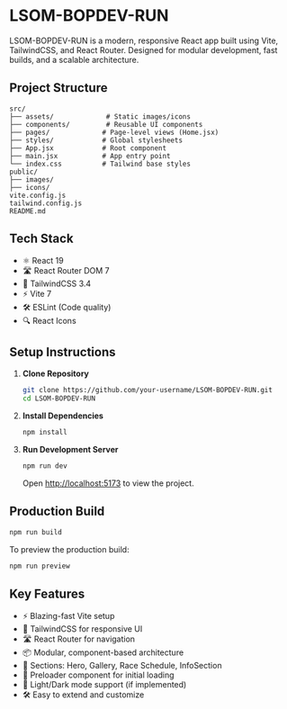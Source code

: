 # LSOM-BOPDEV-RUN

LSOM-BOPDEV-RUN is a modern, responsive React app built using Vite, TailwindCSS, and React Router. Designed for modular development, fast builds, and a scalable architecture.

## Project Structure

```
src/
├── assets/             # Static images/icons
├── components/         # Reusable UI components
├── pages/             # Page-level views (Home.jsx)
├── styles/            # Global stylesheets
├── App.jsx            # Root component
├── main.jsx           # App entry point
└── index.css          # Tailwind base styles
public/
├── images/
├── icons/
vite.config.js
tailwind.config.js
README.md
```

## Tech Stack

- ⚛️ React 19
- 🛣️ React Router DOM 7
- 🎨 TailwindCSS 3.4
- ⚡ Vite 7
- 🛠️ ESLint (Code quality)
- 🔍 React Icons

## Setup Instructions

1. **Clone Repository**
   ```bash
   git clone https://github.com/your-username/LSOM-BOPDEV-RUN.git
   cd LSOM-BOPDEV-RUN
   ```
2. **Install Dependencies**
   ```bash
   npm install
   ```
3. **Run Development Server**
   ```bash
   npm run dev
   ```
   Open [http://localhost:5173](http://localhost:5173) to view the project.

## Production Build

```bash
npm run build
```
To preview the production build:

```bash
npm run preview
```

## Key Features

- ⚡ Blazing-fast Vite setup
- 🎨 TailwindCSS for responsive UI
- 🛣️ React Router for navigation
- 📦 Modular, component-based architecture
- 🏁 Sections: Hero, Gallery, Race Schedule, InfoSection
- 🚀 Preloader component for initial loading
- 🌙 Light/Dark mode support (if implemented)
- 🛠️ Easy to extend and customize
